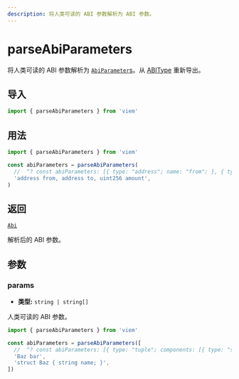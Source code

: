 ```yaml
---
description: 将人类可读的 ABI 参数解析为 ABI 参数。
---
```


# parseAbiParameters

将人类可读的 ABI 参数解析为 [`AbiParameter`s](/docs/glossary/types#abiparameter)。从 [ABIType](https://abitype.dev/api/human#parseabiparameters-1) 重新导出。

## 导入

```ts
import { parseAbiParameters } from 'viem'
```

## 用法

```ts
import { parseAbiParameters } from 'viem'

const abiParameters = parseAbiParameters(
  //  ^? const abiParameters: [{ type: "address"; name: "from"; }, { type: "address";...
  'address from, address to, uint256 amount',
)
```

## 返回

[`Abi`](/docs/glossary/types#abi)

解析后的 ABI 参数。

## 参数

### params

- **类型:** `string | string[]`

人类可读的 ABI 参数。

```ts
import { parseAbiParameters } from 'viem'

const abiParameters = parseAbiParameters([
  //  ^? const abiParameters: [{ type: "tuple"; components: [{ type: "string"; name:...
  'Baz bar',
  'struct Baz { string name; }',
])
```